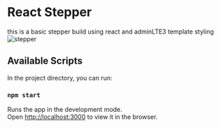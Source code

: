 # React Stepper
this is a basic stepper build using react and adminLTE3 template styling
![stepper](https://user-images.githubusercontent.com/17097954/90418802-8abfa180-e0ad-11ea-8ea9-178d2591c956.gif)

## Available Scripts

In the project directory, you can run:

### `npm start`

Runs the app in the development mode.<br />
Open [http://localhost:3000](http://localhost:3000) to view it in the browser.


